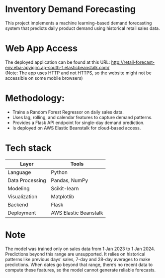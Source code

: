 # Inventory Demand Forecasting
This project implements a machine learning–based demand forecasting system that predicts daily product demand using historical retail sales data.

# Web App Access
The deployed application can be found at this URL: http://retail-forecast-env.eba-apyigjrc.ap-south-1.elasticbeanstalk.com/
<br>
(Note: The app uses HTTP and not HTTPS, so the website might not be accessible on some mobile browsers)

# Methodology:
- Trains a Random Forest Regressor on daily sales data.
- Uses lag, rolling, and calendar features to capture demand patterns.
- Provides a Flask API endpoint for single-day demand prediction.
- Is deployed on AWS Elastic Beanstalk for cloud-based access.


# Tech stack
| Layer           | Tools                 |
| --------------- | --------------------- |
| Language        | Python                |
| Data Processing | Pandas, NumPy         |
| Modeling        | Scikit-learn          |
| Visualization   | Matplotlib            |
| Backend         | Flask                 |
| Deployment      | AWS Elastic Beanstalk |


# Note
The model was trained only on sales data from 1 Jan 2023 to 1 Jan 2024. Predictions beyond this range are unsupported.
It relies on historical patterns like previous days’ sales, 7-day and 28-day averages to make predictions.
When dates go beyond that range, there’s no recent data to compute these features, so the model cannot generate reliable forecasts.
